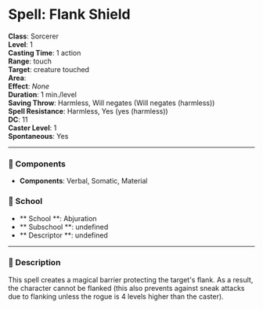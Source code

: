 
# Spell: Flank Shield
**Class**: Sorcerer  
**Level**: 1  
**Casting Time**: 1 action  
**Range**: touch  
**Target**: creature touched  
**Area**:   
**Effect**: _None_  
**Duration**: 1 min./level  
**Saving Throw**: Harmless, Will negates (Will negates (harmless))  
**Spell Resistance**: Harmless, Yes (yes (harmless))  
**DC**: 11  
**Caster Level**: 1  
**Spontaneous**: Yes

---

### 🔮 Components
- **Components**: Verbal, Somatic, Material

### 🏫 School
- ** School **: Abjuration
- ** Subschool **: undefined
- ** Descriptor **: undefined
---

### 📜 Description
This spell creates a magical barrier protecting the target's flank. As a result, the character cannot be flanked (this also prevents against sneak attacks due to flanking unless the rogue is 4 levels higher than the caster).
